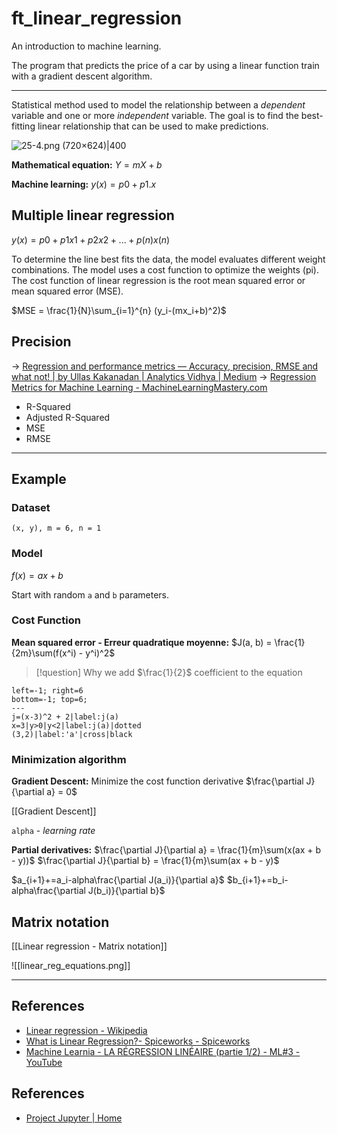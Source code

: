 # ft_linear_regression
An introduction to machine learning.

The program that predicts the price of a car by using a linear function train with a gradient descent algorithm.


---

Statistical method used to model the relationship between a *dependent* variable and one or more *independent* variable.
The goal is to find the best-fitting linear relationship that can be used to make predictions.

![25-4.png (720×624)|400](https://images.spiceworks.com/wp-content/uploads/2022/04/07040339/25-4.png)

**Mathematical equation:**
$Y=mX+b$

**Machine learning:**
$y(x) = p0 + p1.x$


## Multiple linear regression
$y(x) = p0 + p1x1 + p2x2 + ... + p(n)x(n)$

To determine the line best fits the data, the model evaluates different weight combinations.
The model uses a cost function to optimize the weights (pi). The cost function of linear regression is the root mean squared error or mean squared error (MSE).

$MSE = \frac{1}{N}\sum_{i=1}^{n} (y_i-(mx_i+b)^2)$


## Precision
-> [Regression and performance metrics — Accuracy, precision, RMSE and what not! | by Ullas Kakanadan | Analytics Vidhya | Medium](https://medium.com/analytics-vidhya/regression-and-performance-metrics-accuracy-precision-rmse-and-what-not-223348cfcafe)
-> [Regression Metrics for Machine Learning - MachineLearningMastery.com](https://machinelearningmastery.com/regression-metrics-for-machine-learning/)

- R-Squared
- Adjusted R-Squared
- MSE
- RMSE

---
## Example
### Dataset
`(x, y), m = 6, n = 1`

### Model
$f(x) = ax + b$

Start with random `a` and `b` parameters.

### Cost Function
**Mean squared error - Erreur quadratique moyenne:**
$J(a, b) = \frac{1}{2m}\sum(f(x^i) - y^i)^2$

> [!question]
Why we add $\frac{1}{2}$ coefficient to the equation
> 


```desmos-graph
left=-1; right=6
bottom=-1; top=6;
---
j=(x-3)^2 + 2|label:j(a)
x=3|y>0|y<2|label:j(a)|dotted
(3,2)|label:'a'|cross|black
```
### Minimization algorithm
**Gradient Descent:**
Minimize the cost function derivative
$\frac{\partial J}{\partial a} = 0$

[[Gradient Descent]]

`alpha` - *learning rate*

**Partial derivatives:**
$\frac{\partial J}{\partial a} = \frac{1}{m}\sum(x(ax + b - y))$
$\frac{\partial J}{\partial b} = \frac{1}{m}\sum(ax + b - y)$

$a_{i+1}+=a_i-alpha\frac{\partial J(a_i)}{\partial a}$
$b_{i+1}+=b_i-alpha\frac{\partial J(b_i)}{\partial b}$

## Matrix notation
[[Linear regression - Matrix notation]]

![[linear_reg_equations.png]]

---
## References
- [Linear regression - Wikipedia](https://en.wikipedia.org/wiki/Linear_regression)
- [What is Linear Regression?- Spiceworks - Spiceworks](https://www.spiceworks.com/tech/artificial-intelligence/articles/what-is-linear-regression/#:~:text=Linear%20regression%20is%20a%20statistical,Last%20Updated%3A%20April%203%2C%202023)
- [Machine Learnia - LA RÉGRESSION LINÉAIRE (partie 1/2) - ML#3 - YouTube](https://www.youtube.com/watch?v=wg7-roETbbM&list=PLO_fdPEVlfKqUF5BPKjGSh7aV9aBshrpY&index=3)

## References
- [Project Jupyter | Home](https://jupyter.org/)